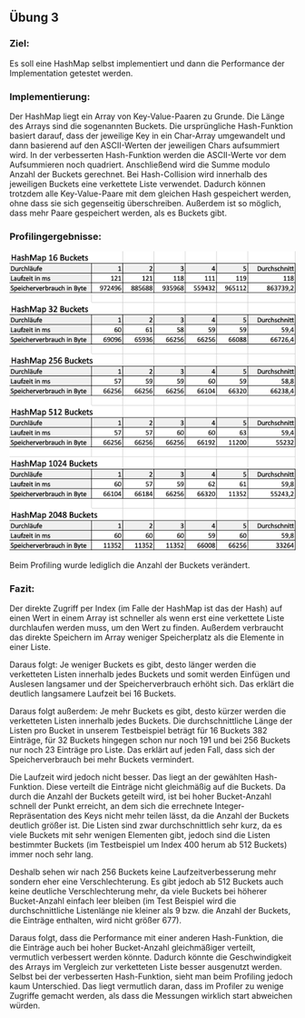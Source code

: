 ## Übung 3 

### Ziel:

Es soll eine HashMap selbst implementiert und dann die Performance der Implementation getestet werden.

### Implementierung:

Der HashMap liegt ein Array von Key-Value-Paaren zu Grunde. Die Länge des Arrays sind die sogenannten Buckets. 
Die ursprüngliche Hash-Funktion basiert darauf, dass der jeweilige Key in ein Char-Array umgewandelt und dann basierend auf 
den ASCII-Werten der jeweiligen Chars aufsummiert wird. In der verbesserten Hash-Funktion werden die ASCII-Werte vor dem 
Aufsummieren noch quadriert. Anschließend wird die Summe modulo Anzahl der Buckets gerechnet.
Bei Hash-Collision wird innerhalb des jeweiligen Buckets eine verkettete Liste verwendet. Dadurch können trotzdem alle 
Key-Value-Paare mit dem gleichen Hash gespeichert werden, ohne dass sie sich gegenseitig überschreiben. Außerdem 
ist so möglich, dass mehr Paare gespeichert werden, als es Buckets gibt.

### Profilingergebnisse:

![Profilingergebnisse](Profilingergebnisse4.png) 

Beim Profiling wurde lediglich die Anzahl der Buckets verändert.  

### Fazit:

Der direkte Zugriff per Index (im Falle der HashMap ist das der Hash) auf einen Wert in einem Array ist schneller als
wenn erst eine verkettete Liste durchlaufen werden muss, um den Wert zu finden. Außerdem verbraucht das direkte Speichern
im Array weniger Speicherplatz als die Elemente in einer Liste. 

Daraus folgt: Je weniger Buckets es gibt, desto länger werden die verketteten Listen innerhalb jedes Buckets und somit werden 
Einfügen und Auslesen langsamer und der Speicherverbrauch erhöht sich. Das erklärt die deutlich langsamere Laufzeit bei 16 Buckets.

Daraus folgt außerdem: Je mehr Buckets es gibt, desto kürzer werden die verketteten Listen innerhalb jedes Buckets. Die durchschnittliche
Länge der Listen pro Bucket in unserem Testbeispiel beträgt für 16 Buckets 382 Einträge, für 32 Buckets hingegen schon nur noch 191 und 
bei 256 Buckets nur noch 23 Einträge pro Liste. Das erklärt auf jeden Fall, dass sich der Speicherverbrauch bei mehr Buckets vermindert.

Die Laufzeit wird jedoch nicht besser. Das liegt an der gewählten Hash-Funktion. Diese verteilt die Einträge nicht gleichmäßig auf die Buckets.
Da durch die Anzahl der Buckets geteilt wird, ist bei hoher Bucket-Anzahl schnell der Punkt erreicht, an dem sich die errechnete Integer-Repräsentation
des Keys nicht mehr teilen lässt, da die Anzahl der Buckets deutlich größer ist. Die Listen sind zwar durchschnittlich sehr kurz, da es viele Buckets
mit sehr wenigen Elementen gibt, jedoch sind die Listen bestimmter Buckets (im Testbeispiel um Index 400 herum ab 512 Buckets) immer noch sehr lang.

Deshalb sehen wir nach 256 Buckets keine Laufzeitverbesserung mehr sondern eher eine Verschlechterung. Es gibt jedoch ab 512 Buckets auch keine deutliche
Verschlechterung mehr, da viele Buckets bei höherer Bucket-Anzahl einfach leer bleiben (im Test Beispiel wird die durchschnittliche Listenlänge nie 
kleiner als 9 bzw. die Anzahl der Buckets, die Einträge enthalten, wird nicht größer 677).

Daraus folgt, dass die Performance mit einer anderen Hash-Funktion, die die Einträge auch bei hoher Bucket-Anzahl gleichmäßiger verteilt, vermutlich
verbessert werden könnte. Dadurch könnte die Geschwindigkeit des Arrays im Vergleich zur verketteten Liste besser ausgenutzt werden. Selbst bei der 
verbesserten Hash-Funktion, sieht man beim Profiling jedoch kaum Unterschied. Das liegt vermutlich daran, dass im Profiler zu wenige Zugriffe gemacht werden,
als dass die Messungen wirklich start abweichen würden.